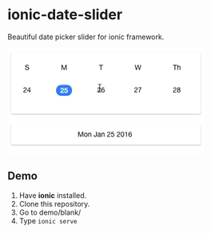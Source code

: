 # ionic-date-slider

Beautiful date picker slider for ionic framework.

<img src="https://github.com/Pranay92/ionic-date-slider/blob/master/assets/ionic.gif" />

## Demo

1. Have **ionic** installed.
2. Clone this repository.
3. Go to demo/blank/
4. Type `ionic serve`  
